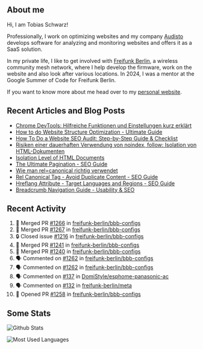 ## About me

Hi, I am Tobias Schwarz!

Professionally, I work on optimizing websites and my company [Audisto](https://audisto.com/) develops software for analyzing and monitoring websites and offers it as a SaaS solution.

In my private life, I like to get involved with [Freifunk Berlin](https://berlin.freifunk.net/en/), a wireless community mesh network, where I help develop the firmware, work on the website and also look after various locations. In 2024, I was a mentor at the Google Summer of Code for Freifunk Berlin.

If you want to know more about me head over to my [personal website](https://www.tobias-schwarz.com/).

## Recent Articles and Blog Posts

* [Chrome DevTools: Hilfreiche Funktionen und Einstellungen kurz erklärt](https://www.afs-akademie.org/magazin/chrome-devtools/)
* [How to do Website Structure Optimization - Ultimate Guide](https://audisto.com/guides/structure-optimization/)
* [How To Do a Website SEO Audit: Step-by-Step Guide & Checklist](https://audisto.com/guides/website-audit/)
* [Risiken einer dauerhaften Verwendung von noindex, follow: Isolation von HTML-Dokumenten](https://www.websiteboosting.com/magazin/55/risiken-einer-dauerhaften-verwendung-von-noindex-follow-isolation-von-html-dokumenten.html)
* [Isolation Level of HTML Documents](https://audisto.com/help/crawler/features/isolation/)
* [The Ultimate Pagination - SEO Guide](https://audisto.com/guides/pagination/)
* [Wie man rel=canonical richtig verwendet](https://www.websiteboosting.com/magazin/35/wie-man-relcanonical-richtig-einsetzt.html)
* [Rel Canonical Tag - Avoid Duplicate Content - SEO Guide](https://audisto.com/guides/canonical/)
* [Hreflang Attribute - Target Languages and Regions - SEO Guide](https://audisto.com/guides/hreflang/)
* [Breadcrumb Navigation Guide - Usability & SEO](https://audisto.com/guides/breadcrumb/)

## Recent Activity

<!--START_SECTION:activity-->
1. 🎉 Merged PR [#1266](https://github.com/freifunk-berlin/bbb-configs/pull/1266) in [freifunk-berlin/bbb-configs](https://github.com/freifunk-berlin/bbb-configs)
2. 🎉 Merged PR [#1267](https://github.com/freifunk-berlin/bbb-configs/pull/1267) in [freifunk-berlin/bbb-configs](https://github.com/freifunk-berlin/bbb-configs)
3. 🔒 Closed issue [#1216](https://github.com/freifunk-berlin/bbb-configs/issues/1216) in [freifunk-berlin/bbb-configs](https://github.com/freifunk-berlin/bbb-configs)
4. 🎉 Merged PR [#1241](https://github.com/freifunk-berlin/bbb-configs/pull/1241) in [freifunk-berlin/bbb-configs](https://github.com/freifunk-berlin/bbb-configs)
5. 🎉 Merged PR [#1240](https://github.com/freifunk-berlin/bbb-configs/pull/1240) in [freifunk-berlin/bbb-configs](https://github.com/freifunk-berlin/bbb-configs)
6. 🗣 Commented on [#1262](https://github.com/freifunk-berlin/bbb-configs/pull/1262#issuecomment-2993952893) in [freifunk-berlin/bbb-configs](https://github.com/freifunk-berlin/bbb-configs)
7. 🗣 Commented on [#1262](https://github.com/freifunk-berlin/bbb-configs/pull/1262#issuecomment-2979131892) in [freifunk-berlin/bbb-configs](https://github.com/freifunk-berlin/bbb-configs)
8. 🗣 Commented on [#137](https://github.com/DomiStyle/esphome-panasonic-ac/pull/137#issuecomment-2950115339) in [DomiStyle/esphome-panasonic-ac](https://github.com/DomiStyle/esphome-panasonic-ac)
9. 🗣 Commented on [#132](https://github.com/freifunk-berlin/meta/issues/132#issuecomment-2930369473) in [freifunk-berlin/meta](https://github.com/freifunk-berlin/meta)
10. 💪 Opened PR [#1258](https://github.com/freifunk-berlin/bbb-configs/pull/1258) in [freifunk-berlin/bbb-configs](https://github.com/freifunk-berlin/bbb-configs)
<!--END_SECTION:activity-->

## Some Stats

![Github Stats](https://github-readme-stats.vercel.app/api?username=noki&rank_icon=github&theme=transparent&card_width=450)

![Most Used Languages](https://github-readme-stats.vercel.app/api/top-langs?username=noki&layout=compact&langs_count=8&theme=transparent&card_width=450)
